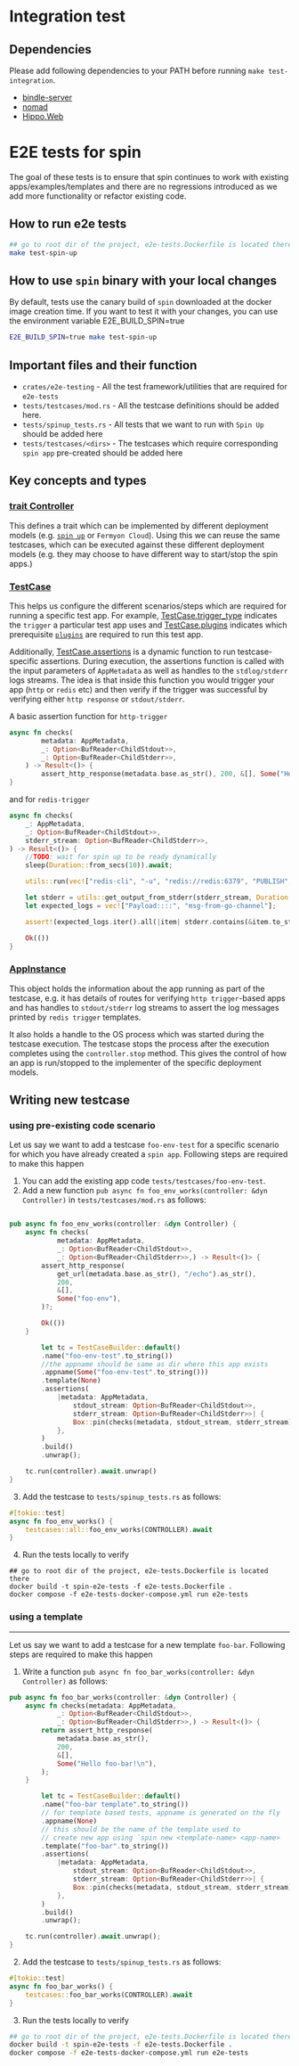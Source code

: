 # Integration test

## Dependencies

Please add following dependencies to your PATH before running `make test-integration`.

* [bindle-server](https://github.com/deislabs/bindle)
* [nomad](https://github.com/hashicorp/nomad)
* [Hippo.Web](https://github.com/deislabs/hippo)

# E2E tests for spin

The goal of these tests is to ensure that spin continues to work with existing apps/examples/templates and there are no regressions introduced as we add more functionality or refactor existing code.

## How to run e2e tests

```sh
## go to root dir of the project, e2e-tests.Dockerfile is located there
make test-spin-up
```

## How to use `spin` binary with your local changes

By default, tests use the canary build of `spin` downloaded at the docker image creation time. If you want to test it with your changes, you can use the environment variable E2E_BUILD_SPIN=true

```sh
E2E_BUILD_SPIN=true make test-spin-up
```

## Important files and their function

* `crates/e2e-testing`     - All the test framework/utilities that are required for `e2e-tests`
* `tests/testcases/mod.rs` - All the testcase definitions should be added here.
* `tests/spinup_tests.rs`  - All tests that we want to run with `Spin Up` should be added here
* `tests/testcases/<dirs>` - The testcases which require corresponding `spin app` pre-created should be added here

## Key concepts and types

### [trait Controller](../crates/e2e-testing/src/controller.rs#L12)

This defines a trait which can be implemented by different deployment models (e.g. [`spin up`](../crates/e2e-testing/src/spin_controller.rs#L15) or `Fermyon Cloud`). Using this we can reuse the same testcases, which can be executed against these different deployment models (e.g. they may choose to have different way to start/stop the spin apps.)

### [TestCase](../crates/e2e-testing/src/testcase.rs#L22)

This helps us configure the different scenarios/steps which are required for running a specific test app. For example, [TestCase.trigger_type](../crates/e2e-testing/src/testcase.rs#L42) indicates the `trigger` a particular test app uses and [TestCase.plugins](../crates/e2e-testing/src/testcase.rs#L53) indicates which prerequisite [`plugins`](https://developer.fermyon.com/spin/plugin-authoring) are required to run this test app.

Additionally, [TestCase.assertions](../crates/e2e-testing/src/testcase.rs#L68) is a dynamic function to run testcase-specific assertions. During execution, the assertions function is called with the input parameters of `AppMetadata` as well as handles to the `stdlog/stderr` logs streams. The idea is that inside this function you would trigger your app (`http` or `redis` etc) and then verify if the trigger was successful by verifying either `http response` or `stdout/stderr`.

A basic assertion function for `http-trigger`

```rust
async fn checks(
        metadata: AppMetadata,
        _: Option<BufReader<ChildStdout>>,
        _: Option<BufReader<ChildStderr>>,
    ) -> Result<()> {
        assert_http_response(metadata.base.as_str(), 200, &[], Some("Hello Fermyon!\n")).await
}   
```

and for `redis-trigger`

```rust
async fn checks(
    _: AppMetadata,
    _: Option<BufReader<ChildStdout>>,
    stderr_stream: Option<BufReader<ChildStderr>>,
) -> Result<()> {
    //TODO: wait for spin up to be ready dynamically
    sleep(Duration::from_secs(10)).await;

    utils::run(vec!["redis-cli", "-u", "redis://redis:6379", "PUBLISH", "redis-go-works-channel", "msg-from-go-channel",], None, None)?;

    let stderr = utils::get_output_from_stderr(stderr_stream, Duration::from_secs(5)).await?;
    let expected_logs = vec!["Payload::::", "msg-from-go-channel"];

    assert!(expected_logs.iter().all(|item| stderr.contains(&item.to_string())));

    Ok(())
}

```

### [AppInstance](../crates/e2e-testing/src/controller.rs#L34)

This object holds the information about the app running as part of the testcase, e.g. it has details of routes for verifying `http trigger`-based apps and has handles to `stdout/stderr` log streams to assert the log messages printed by `redis trigger` templates.

It also holds a handle to the OS process which was started during the testcase execution. The testcase stops the process after the execution completes using the `controller.stop` method. This gives the control of how an app is run/stopped to the implementer of the specific deployment models.

## Writing new testcase

### using pre-existing code scenario

Let us say we want to add a testcase `foo-env-test` for a specific scenario for which you have already created a `spin app`. Following steps are required to make this happen

1. You can add the existing app code `tests/testcases/foo-env-test`.
2. Add a new function `pub async fn foo_env_works(controller: &dyn Controller)` in `tests/testcases/mod.rs` as follows:

```rust

pub async fn foo_env_works(controller: &dyn Controller) {
    async fn checks(
            metadata: AppMetadata,
            _: Option<BufReader<ChildStdout>>,
            _: Option<BufReader<ChildStderr>>,) -> Result<()> {
        assert_http_response(
            get_url(metadata.base.as_str(), "/echo").as_str(),
            200,
            &[],
            Some("foo-env"),
        )?;

        Ok(())
    }

        let tc = TestCaseBuilder::default()
        .name("foo-env-test".to_string())
        //the appname should be same as dir where this app exists
        .appname(Some("foo-env-test".to_string()))
        .template(None)
        .assertions(
            |metadata: AppMetadata,
                stdout_stream: Option<BufReader<ChildStdout>>,
                stderr_stream: Option<BufReader<ChildStderr>>| {
                Box::pin(checks(metadata, stdout_stream, stderr_stream))
            },
        )
        .build()
        .unwrap();

    tc.run(controller).await.unwrap()
}

```

3. Add the testcase to `tests/spinup_tests.rs` as follows:


```rust
#[tokio::test]
async fn foo_env_works() {
    testcases::all::foo_env_works(CONTROLLER).await
}
```

4. Run the tests locally to verify

```
## go to root dir of the project, e2e-tests.Dockerfile is located there
docker build -t spin-e2e-tests -f e2e-tests.Dockerfile .
docker compose -f e2e-tests-docker-compose.yml run e2e-tests
```

### using a template
---------------------

Let us say we want to add a testcase for a new template `foo-bar`. Following steps are required to make this happen

1. Write a function `pub async fn foo_bar_works(controller: &dyn Controller)` as follows:

```rust
pub async fn foo_bar_works(controller: &dyn Controller) {
    async fn checks(metadata: AppMetadata,
            _: Option<BufReader<ChildStdout>>,
            _: Option<BufReader<ChildStderr>>,) -> Result<()> {
        return assert_http_response(
            metadata.base.as_str(),
            200,
            &[],
            Some("Hello foo-bar!\n"),
        );
    }

        let tc = TestCaseBuilder::default()
        .name("foo-bar template".to_string())
        // for template based tests, appname is generated on the fly
        .appname(None)
        // this should be the name of the template used to 
        // create new app using `spin new <template-name> <app-name>
        .template("foo-bar".to_string())
        .assertions(
            |metadata: AppMetadata,
                stdout_stream: Option<BufReader<ChildStdout>>,
                stderr_stream: Option<BufReader<ChildStderr>>| {
                Box::pin(checks(metadata, stdout_stream, stderr_stream))
            },
        )
        .build()
        .unwrap();

    tc.run(controller).await.unwrap();
}

```


2. Add the testcase to `tests/spinup_tests.rs` as follows:

```rust
#[tokio::test]
async fn foo_bar_works() {
    testcases::foo_bar_works(CONTROLLER).await
}
```

3. Run the tests locally to verify

```sh
## go to root dir of the project, e2e-tests.Dockerfile is located there
docker build -t spin-e2e-tests -f e2e-tests.Dockerfile .
docker compose -f e2e-tests-docker-compose.yml run e2e-tests
```
